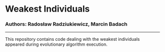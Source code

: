# Weakest Individuals 

### Authors: Radosław Radziukiewicz, Marcin Badach

---

This repository contains code dealing with the weakest individuals appeared 
during evolutionary algorithm execution. <br>